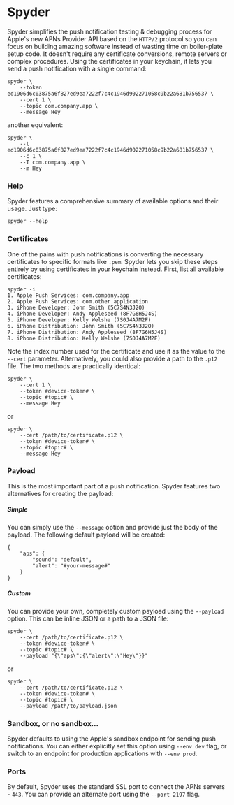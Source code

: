# Spyder
Spyder simplifies the push notification testing & debugging process for Apple's new APNs Provider API based on the `HTTP/2` protocol so you can focus on building amazing software instead of wasting time on boiler-plate setup code. It doesn't require any certificate conversions, remote servers or complex procedures. Using the certificates in your keychain, it lets you send a push notification with a single command:
```
spyder \
    --token ed1906d6c03875a6f827ed9ea7222f7c4c1946d902271058c9b22a681b756537 \
    --cert 1 \
    --topic com.company.app \
    --message Hey
```
another equivalent:
```
spyder \
    --t ed1906d6c03875a6f827ed9ea7222f7c4c1946d902271058c9b22a681b756537 \
    --c 1 \
    --T com.company.app \
    --m Hey
```
### Help
Spyder features a comprehensive summary of available options and their usage. Just type:
```
spyder --help
```
### Certificates
One of the pains with push notifications is converting the necessary certificates to specific formats like `.pem`. Spyder lets you skip these steps entirely by using certificates in your keychain instead. First, list all available certificates:
```
spyder -i
1. Apple Push Services: com.company.app
2. Apple Push Services: com.other.application
3. iPhone Developer: John Smith (5C7S4N3J2O)
4. iPhone Developer: Andy Appleseed (8F7G6H5J4S)
5. iPhone Developer: Kelly Welshe (7S0J4A7M2F)
6. iPhone Distribution: John Smith (5C7S4N3J2O)
7. iPhone Distribution: Andy Appleseed (8F7G6H5J4S)
8. iPhone Distribution: Kelly Welshe (7S0J4A7M2F)
```
Note the index number used for the certificate and use it as the value to the `--cert` parameter. Alternatively, you could also provide a path to the `.p12` file. The two methods are practically identical:
```
spyder \
    --cert 1 \
    --token #device-token# \
    --topic #topic# \
    --message Hey
```
or
```
spyder \
    --cert /path/to/certificate.p12 \
    --token #device-token# \
    --topic #topic# \
    --message Hey
```
### Payload
This is the most important part of a push notification. Spyder features two alternatives for creating the payload: 
##### Simple
You can simply use the `--message` option and provide just the body of the payload. The following default payload will be created:
```
{
    "aps": {
        "sound": "default",
        "alert": "#your-message#"
    }
}
```
##### Custom
You can provide your own, completely custom payload using the `--payload` option. This can be inline JSON or a path to a JSON file:
```
spyder \
    --cert /path/to/certificate.p12 \
    --token #device-token# \
    --topic #topic# \
    --payload "{\"aps\":{\"alert\":\"Hey\"}}"
```
or
```
spyder \
    --cert /path/to/certificate.p12 \
    --token #device-token# \
    --topic #topic# \
    --payload /path/to/payload.json
```
### Sandbox, or no sandbox...
Spyder defaults to using the Apple's sandbox endpoint for sending push notifications. You can either explicitly set this option using `--env dev` flag, or switch to an endpoint for production applications with `--env prod`.
### Ports
By default, Spyder uses the standard SSL port to connect the APNs servers - `443`. You can provide an alternate port using the `--port 2197` flag.
